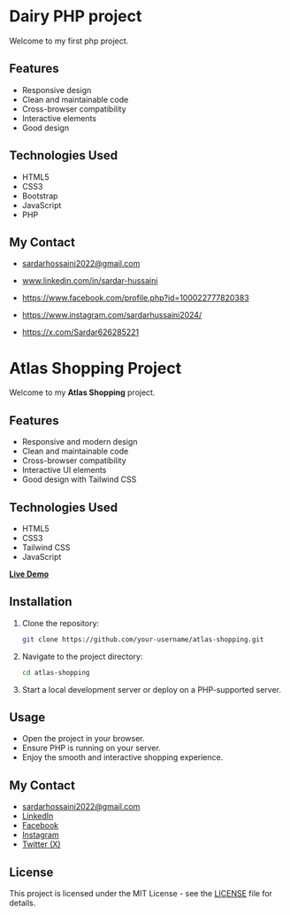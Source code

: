 # Dairy PHP project

Welcome to my first php project.

## Features

- Responsive design
- Clean and maintainable code
- Cross-browser compatibility
- Interactive elements
- Good design

## Technologies Used

- HTML5
- CSS3
- Bootstrap
- JavaScript
- PHP

## My Contact

- [sardarhossaini2022@gmail.com](mailto:sardarhossaini2022@gmail.com)
- www.linkedin.com/in/sardar-hussaini

- https://www.facebook.com/profile.php?id=100022777820383

- https://www.instagram.com/sardarhussaini2024/

- https://x.com/Sardar626285221

# Atlas Shopping Project

Welcome to my **Atlas Shopping** project.

## Features

- Responsive and modern design
- Clean and maintainable code
- Cross-browser compatibility
- Interactive UI elements
- Good design with Tailwind CSS

## Technologies Used

- HTML5
- CSS3
- Tailwind CSS
- JavaScript

<b>[Live Demo](https://hsmartwatch.netlify.app/)</b>

## Installation

1. Clone the repository:
   ```sh
   git clone https://github.com/your-username/atlas-shopping.git
   ```
2. Navigate to the project directory:
   ```sh
   cd atlas-shopping
   ```
3. Start a local development server or deploy on a PHP-supported server.

## Usage

- Open the project in your browser.
- Ensure PHP is running on your server.
- Enjoy the smooth and interactive shopping experience.

## My Contact

- [sardarhossaini2022@gmail.com](mailto:sardarhossaini2022@gmail.com)
- [LinkedIn](https://www.linkedin.com/in/sardar-hussaini)
- [Facebook](https://www.facebook.com/profile.php?id=100022777820383)
- [Instagram](https://www.instagram.com/sardarhussaini2024/)
- [Twitter (X)](https://x.com/Sardar626285221)

## License

This project is licensed under the MIT License - see the [LICENSE](LICENSE) file for details.
